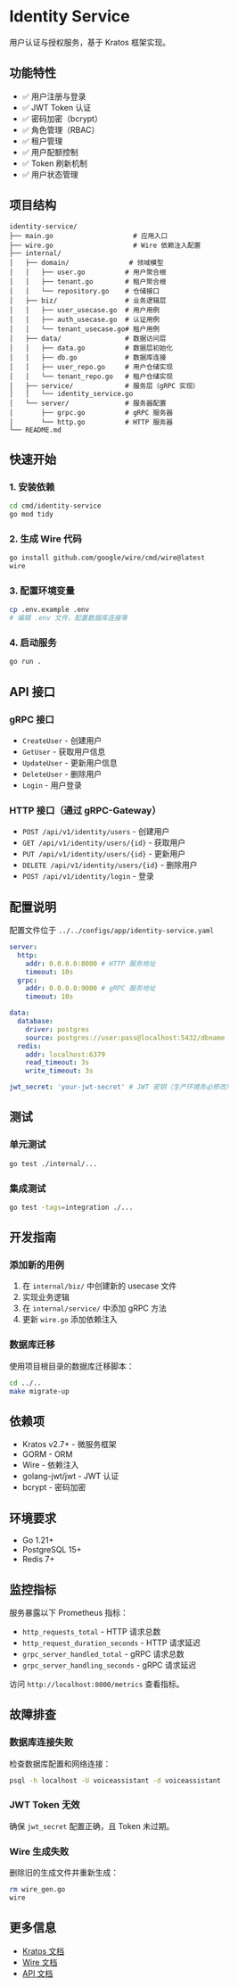 # Identity Service

用户认证与授权服务，基于 Kratos 框架实现。

## 功能特性

- ✅ 用户注册与登录
- ✅ JWT Token 认证
- ✅ 密码加密（bcrypt）
- ✅ 角色管理（RBAC）
- ✅ 租户管理
- ✅ 用户配额控制
- ✅ Token 刷新机制
- ✅ 用户状态管理

## 项目结构

```
identity-service/
├── main.go                    # 应用入口
├── wire.go                    # Wire 依赖注入配置
├── internal/
│   ├── domain/               # 领域模型
│   │   ├── user.go          # 用户聚合根
│   │   ├── tenant.go        # 租户聚合根
│   │   └── repository.go    # 仓储接口
│   ├── biz/                 # 业务逻辑层
│   │   ├── user_usecase.go  # 用户用例
│   │   ├── auth_usecase.go  # 认证用例
│   │   └── tenant_usecase.go# 租户用例
│   ├── data/                # 数据访问层
│   │   ├── data.go          # 数据层初始化
│   │   ├── db.go            # 数据库连接
│   │   ├── user_repo.go     # 用户仓储实现
│   │   └── tenant_repo.go   # 租户仓储实现
│   ├── service/             # 服务层（gRPC 实现）
│   │   └── identity_service.go
│   └── server/              # 服务器配置
│       ├── grpc.go          # gRPC 服务器
│       └── http.go          # HTTP 服务器
└── README.md
```

## 快速开始

### 1. 安装依赖

```bash
cd cmd/identity-service
go mod tidy
```

### 2. 生成 Wire 代码

```bash
go install github.com/google/wire/cmd/wire@latest
wire
```

### 3. 配置环境变量

```bash
cp .env.example .env
# 编辑 .env 文件，配置数据库连接等
```

### 4. 启动服务

```bash
go run .
```

## API 接口

### gRPC 接口

- `CreateUser` - 创建用户
- `GetUser` - 获取用户信息
- `UpdateUser` - 更新用户信息
- `DeleteUser` - 删除用户
- `Login` - 用户登录

### HTTP 接口（通过 gRPC-Gateway）

- `POST /api/v1/identity/users` - 创建用户
- `GET /api/v1/identity/users/{id}` - 获取用户
- `PUT /api/v1/identity/users/{id}` - 更新用户
- `DELETE /api/v1/identity/users/{id}` - 删除用户
- `POST /api/v1/identity/login` - 登录

## 配置说明

配置文件位于 `../../configs/app/identity-service.yaml`

```yaml
server:
  http:
    addr: 0.0.0.0:8000 # HTTP 服务地址
    timeout: 10s
  grpc:
    addr: 0.0.0.0:9000 # gRPC 服务地址
    timeout: 10s

data:
  database:
    driver: postgres
    source: postgres://user:pass@localhost:5432/dbname
  redis:
    addr: localhost:6379
    read_timeout: 3s
    write_timeout: 3s

jwt_secret: 'your-jwt-secret' # JWT 密钥（生产环境务必修改）
```

## 测试

### 单元测试

```bash
go test ./internal/...
```

### 集成测试

```bash
go test -tags=integration ./...
```

## 开发指南

### 添加新的用例

1. 在 `internal/biz/` 中创建新的 usecase 文件
2. 实现业务逻辑
3. 在 `internal/service/` 中添加 gRPC 方法
4. 更新 `wire.go` 添加依赖注入

### 数据库迁移

使用项目根目录的数据库迁移脚本：

```bash
cd ../..
make migrate-up
```

## 依赖项

- Kratos v2.7+ - 微服务框架
- GORM - ORM
- Wire - 依赖注入
- golang-jwt/jwt - JWT 认证
- bcrypt - 密码加密

## 环境要求

- Go 1.21+
- PostgreSQL 15+
- Redis 7+

## 监控指标

服务暴露以下 Prometheus 指标：

- `http_requests_total` - HTTP 请求总数
- `http_request_duration_seconds` - HTTP 请求延迟
- `grpc_server_handled_total` - gRPC 请求总数
- `grpc_server_handling_seconds` - gRPC 请求延迟

访问 `http://localhost:8000/metrics` 查看指标。

## 故障排查

### 数据库连接失败

检查数据库配置和网络连接：

```bash
psql -h localhost -U voiceassistant -d voiceassistant
```

### JWT Token 无效

确保 `jwt_secret` 配置正确，且 Token 未过期。

### Wire 生成失败

删除旧的生成文件并重新生成：

```bash
rm wire_gen.go
wire
```

## 更多信息

- [Kratos 文档](https://go-kratos.dev/)
- [Wire 文档](https://github.com/google/wire)
- [API 文档](../../docs/api/API_OVERVIEW.md)
